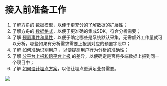 # 接入前准备工作

1. 了解方舟的 [数据模型](integration-data-model.md)，以便于更充分的了解数据的扩展性；
2. 了解方舟的 [数据格式](integration-data-type.md)，以便于更准确的集成SDK，符合分析需要；
3. 了解 [预置事件和属性](integration-default-data.md)，以便于确定哪些是系统默认采集，无需额外工作量就可以分析，哪些如果有分析需求需要上报到对应的预置字段中；
4. 了解 [如何准确识别用户](integration-user-identify.md) ，以便提高用户行为分析的准确性；
5. 了解 [分平台上报和跨平台上报](integration-cross-platform.md) 的差异，以便确定是否将多端数据上报到同一个项目中；
6. 了解 [如何设计埋点方案](integration-tracking-plan.md)，以便让埋点更满足业务需要。

[![ ](https://imguserradar.analysys.cn/fangzhou/img/2019/01/201901151711159657.jpeg)](https://ark.analysys.cn/view/sign/signup.html?campaign_id=2111486795&utm_campaign=文档注册&utm_medium=自媒体&utm_source=文档&utm_content=&utm_term=)

